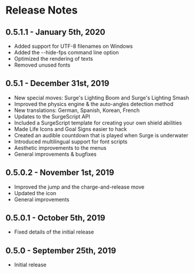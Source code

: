 # Release Notes

## 0.5.1.1 - January 5th, 2020

* Added support for UTF-8 filenames on Windows
* Added the --hide-fps command line option
* Optimized the rendering of texts
* Removed unused fonts

## 0.5.1 - December 31st, 2019

* New special moves: Surge's Lighting Boom and Surge's Lighting Smash
* Improved the physics engine & the auto-angles detection method
* New translations: German, Spanish, Korean, French
* Updates to the SurgeScript API
* Included a SurgeScript template for creating your own shield abilities
* Made Life Icons and Goal Signs easier to hack
* Created an audible countdown that is played when Surge is underwater
* Introduced multilingual support for font scripts
* Aesthetic improvements to the menus
* General improvements & bugfixes

## 0.5.0.2 - November 1st, 2019

* Improved the jump and the charge-and-release move
* Updated the icon
* General improvements

## 0.5.0.1 - October 5th, 2019

* Fixed details of the initial release

## 0.5.0 - September 25th, 2019

* Initial release

